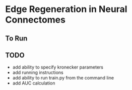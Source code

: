 # Edge Regeneration in Neural Connectomes

## To Run

## TODO
- add ability to specify kronecker parameters
- add running instructions
- add ability to run train.py from the command line
- add AUC calculation